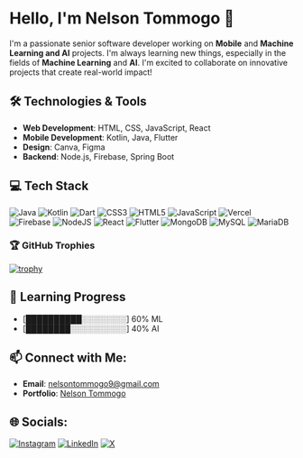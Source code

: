 # Hello, I'm Nelson Tommogo 👋

I'm a passionate senior software developer working on **Mobile** and **Machine Learning  and AI** projects. I'm always learning new things, especially in the fields of **Machine Learning** and **AI**. I'm excited to collaborate on innovative projects that create real-world impact!

## 🛠️ Technologies & Tools
- **Web Development**: HTML, CSS, JavaScript, React
- **Mobile Development**: Kotlin, Java, Flutter
- **Design**: Canva, Figma
- **Backend**: Node.js, Firebase, Spring Boot

## 💻 Tech Stack
![Java](https://img.shields.io/badge/java-%23ED8B00.svg?style=for-the-badge&logo=openjdk&logoColor=white)
![Kotlin](https://img.shields.io/badge/kotlin-%237F52FF.svg?style=for-the-badge&logo=kotlin&logoColor=white)
![Dart](https://img.shields.io/badge/dart-%230175C2.svg?style=for-the-badge&logo=dart&logoColor=white)
![CSS3](https://img.shields.io/badge/css3-%231572B6.svg?style=for-the-badge&logo=css3&logoColor=white)
![HTML5](https://img.shields.io/badge/html5-%23E34F26.svg?style=for-the-badge&logo=html5&logoColor=white)
![JavaScript](https://img.shields.io/badge/javascript-%23323330.svg?style=for-the-badge&logo=javascript&logoColor=%23F7DF1E)
![Vercel](https://img.shields.io/badge/vercel-%23000000.svg?style=for-the-badge&logo=vercel&logoColor=white)
![Firebase](https://img.shields.io/badge/firebase-%23039BE5.svg?style=for-the-badge&logo=firebase)
![NodeJS](https://img.shields.io/badge/node.js-6DA55F?style=for-the-badge&logo=node.js&logoColor=white)
![React](https://img.shields.io/badge/react-%2320232a.svg?style=for-the-badge&logo=react&logoColor=%2361DAFB)
![Flutter](https://img.shields.io/badge/Flutter-%2302569B.svg?style=for-the-badge&logo=Flutter&logoColor=white)
![MongoDB](https://img.shields.io/badge/MongoDB-%234ea94b.svg?style=for-the-badge&logo=mongodb&logoColor=white)
![MySQL](https://img.shields.io/badge/mysql-4479A1.svg?style=for-the-badge&logo=mysql&logoColor=white)
![MariaDB](https://img.shields.io/badge/MariaDB-003545?style=for-the-badge&logo=mariadb&logoColor=white)



### 🏆 GitHub Trophies

[![trophy](https://github-profile-trophy.vercel.app/?username=nelson-tommogo&theme=onedark)](https://github.com/nelson-tommogo/github-profile-trophy)



## 📖 Learning Progress

- [██████████░░░░░░░░] 60% ML
- [████████░░░░░░░░░░] 40% AI

## 📫 Connect with Me:
- **Email**: nelsontommogo9@gmail.com
- **Portfolio**: [Nelson Tommogo]( https://nelsontommogo.vercel.app/)

## 🌐 Socials:
[![Instagram](https://img.shields.io/badge/Instagram-%23E4405F.svg?logo=Instagram&logoColor=white)](https://www.instagram.com/nelson_tommogo/)
[![LinkedIn](https://img.shields.io/badge/LinkedIn-%230077B5.svg?logo=linkedin&logoColor=white)](https://www.linkedin.com/in/nelson-tommogo/)
[![X](https://img.shields.io/badge/X-black.svg?logo=X&logoColor=white)](https://x.com/nelson_tommogo)

